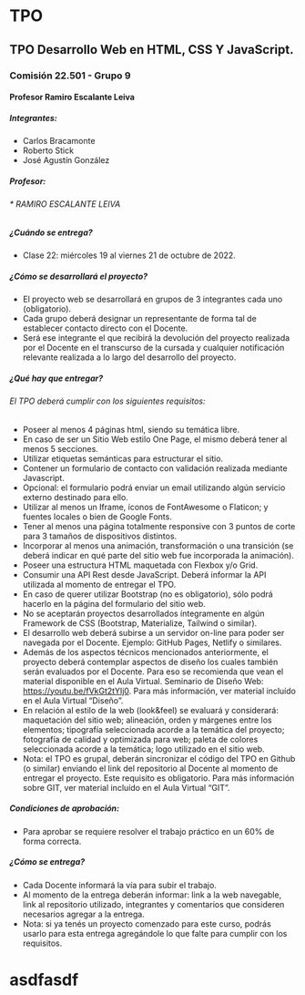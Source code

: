 # TPO

## TPO Desarrollo Web en HTML, CSS Y JavaScript.

### Comisión 22.501 - Grupo 9

#### Profesor Ramiro Escalante Leiva

##### Integrantes:

* Carlos Bracamonte
* Roberto Stick
* José Agustín González

##### Profesor:

###### * *RAMIRO ESCALANTE LEIVA*

##### ¿Cuándo se entrega?

* Clase 22: miércoles 19 al viernes 21 de octubre de 2022.

##### ¿Cómo se desarrollará el proyecto?

* El proyecto web se desarrollará en grupos de 3 integrantes cada uno (obligatorio).
* Cada grupo deberá designar un representante de forma tal de establecer contacto directo con el Docente.
* Será ese integrante el que recibirá la devolución del proyecto realizada por el Docente en el transcurso de la cursada y cualquier notificación relevante realizada a lo largo del desarrollo del proyecto.

##### ¿Qué hay que entregar?

###### El TPO deberá cumplir con los siguientes requisitos:

* Poseer al menos 4 páginas html, siendo su temática libre.
* En caso de ser un Sitio Web estilo One Page, el mismo deberá tener al menos 5 secciones.
* Utilizar etiquetas semánticas para estructurar el sitio.
* Contener un formulario de contacto con validación realizada mediante Javascript.
* Opcional: el formulario podrá enviar un email utilizando algún servicio externo destinado para ello.
* Utilizar al menos un Iframe, íconos de FontAwesome o Flaticon; y fuentes locales o bien de Google Fonts.
* Tener al menos una página totalmente responsive con 3 puntos de corte para 3 tamaños de dispositivos distintos.
* Incorporar al menos una animación, transformación o una transición (se deberá indicar en qué parte del sitio web fue incorporada la animación).
* Poseer una estructura HTML maquetada con Flexbox y/o Grid.
* Consumir una API Rest desde JavaScript. Deberá informar la API utilizada al momento de entregar el TPO.
* En caso de querer utilizar Bootstrap (no es obligatorio), sólo podrá hacerlo en la página del formulario del sitio web.
* No se aceptarán proyectos desarrollados íntegramente en algún Framework de CSS (Bootstrap, Materialize, Tailwind o similar).
* El desarrollo web deberá subirse a un servidor on-line para poder ser navegada por el Docente. Ejemplo: GitHub Pages, Netlify o similares.
* Además de los aspectos técnicos mencionados anteriormente, el proyecto deberá contemplar aspectos de diseño los cuales también serán evaluados por el Docente. Para eso se recomienda que vean el material disponible en el Aula Virtual. Seminario de Diseño Web: https://youtu.be/fVkGt2tYIj0. Para más información, ver material incluído en el Aula Virtual “Diseño”.
* En relación al estilo de la web (look&feel) se evaluará y considerará: maquetación del sitio web; alineación, orden y márgenes entre los elementos; tipografía seleccionada acorde a la temática del proyecto; fotografía de calidad y optimizada para web; paleta de colores seleccionada acorde a la temática; logo utilizado en el sitio web.
* Nota: el TPO es grupal, deberán sincronizar el código del TPO en Github (o similar) enviando el link del repositorio al Docente al momento de entregar el proyecto. Este requisito es obligatorio. Para más información sobre GIT, ver material incluído en el Aula Virtual “GIT”.

##### Condiciones de aprobación:

* Para aprobar se requiere resolver el trabajo práctico en un 60% de forma correcta.

##### ¿Cómo se entrega?

* Cada Docente informará la vía para subir el trabajo.
* Al momento de la entrega deberán informar: link a la web navegable, link al repositorio utilizado, integrantes y comentarios que consideren necesarios agregar a la entrega.
* Nota: si ya tenés un proyecto comenzado para este curso, podrás usarlo para esta entrega agregándole lo que falte para cumplir con los requisitos.
# asdfasdf
